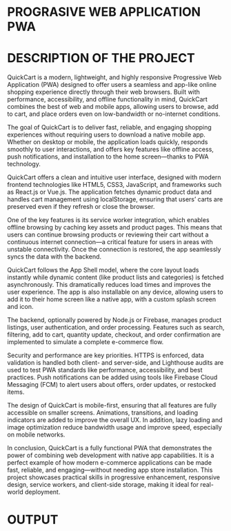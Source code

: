 # PROGRASIVE WEB APPLICATION PWA



# DESCRIPTION OF THE PROJECT

QuickCart is a modern, lightweight, and highly responsive Progressive Web Application (PWA) designed to offer users a seamless and app-like online shopping experience directly through their web browsers. Built with performance, accessibility, and offline functionality in mind, QuickCart combines the best of web and mobile apps, allowing users to browse, add to cart, and place orders even on low-bandwidth or no-internet conditions.

The goal of QuickCart is to deliver fast, reliable, and engaging shopping experiences without requiring users to download a native mobile app. Whether on desktop or mobile, the application loads quickly, responds smoothly to user interactions, and offers key features like offline access, push notifications, and installation to the home screen—thanks to PWA technology.

QuickCart offers a clean and intuitive user interface, designed with modern frontend technologies like HTML5, CSS3, JavaScript, and frameworks such as React.js or Vue.js. The application fetches dynamic product data and handles cart management using localStorage, ensuring that users’ carts are preserved even if they refresh or close the browser.

One of the key features is its service worker integration, which enables offline browsing by caching key assets and product pages. This means that users can continue browsing products or reviewing their cart without a continuous internet connection—a critical feature for users in areas with unstable connectivity. Once the connection is restored, the app seamlessly syncs the data with the backend.

QuickCart follows the App Shell model, where the core layout loads instantly while dynamic content (like product lists and categories) is fetched asynchronously. This dramatically reduces load times and improves the user experience. The app is also installable on any device, allowing users to add it to their home screen like a native app, with a custom splash screen and icon.

The backend, optionally powered by Node.js or Firebase, manages product listings, user authentication, and order processing. Features such as search, filtering, add to cart, quantity update, checkout, and order confirmation are implemented to simulate a complete e-commerce flow.

Security and performance are key priorities. HTTPS is enforced, data validation is handled both client- and server-side, and Lighthouse audits are used to test PWA standards like performance, accessibility, and best practices. Push notifications can be added using tools like Firebase Cloud Messaging (FCM) to alert users about offers, order updates, or restocked items.

The design of QuickCart is mobile-first, ensuring that all features are fully accessible on smaller screens. Animations, transitions, and loading indicators are added to improve the overall UX. In addition, lazy loading and image optimization reduce bandwidth usage and improve speed, especially on mobile networks.

In conclusion, QuickCart is a fully functional PWA that demonstrates the power of combining web development with native app capabilities. It is a perfect example of how modern e-commerce applications can be made fast, reliable, and engaging—without needing app store installation. This project showcases practical skills in progressive enhancement, responsive design, service workers, and client-side storage, making it ideal for real-world deployment.

# OUTPUT
